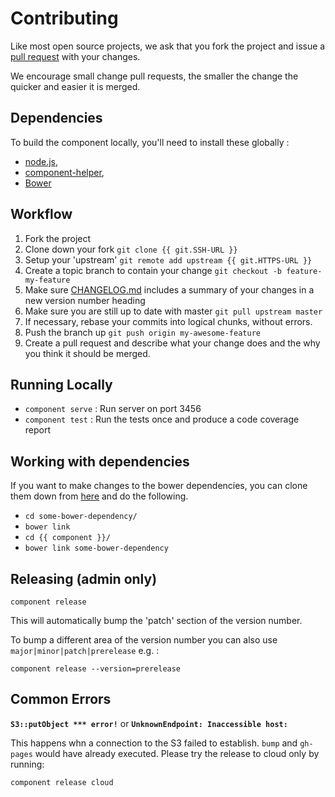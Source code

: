 # Contributing

Like most open source projects, we ask that you fork the project and issue a [pull request](#pull-requests) with your changes.

We encourage small change pull requests, the smaller the change the quicker and easier it is merged.

## Dependencies

To build the component locally, you'll need to install these globally :
 * [node.js](http://nodejs.org),
 * [component-helper](https://github.com/skyglobal/component-helper),
 * [Bower](http://bower.io)

## Workflow

1. Fork the project
2. Clone down your fork
`git clone {{ git.SSH-URL }}`
3. Setup your 'upstream'
`git remote add upstream {{ git.HTTPS-URL }}`
4. Create a topic branch to contain your change
`git checkout -b feature-my-feature`
5. Make sure [CHANGELOG.md](./CHANGELOG.md) includes a summary of your changes in a new version number heading
6. Make sure you are still up to date with master
`git pull upstream master`
7. If necessary, rebase your commits into logical chunks, without errors.
8. Push the branch up
`git push origin my-awesome-feature`
9. Create a pull request and describe what your change does and the why you think it should be merged.

## Running Locally

 * `component serve` :  Run server on port 3456
 * `component test` : Run the tests once and produce a code coverage report

## Working with dependencies

If you want to make changes to the bower dependencies, you can clone them down from [here](http://github.com/skyglobal) and do the following.

 * `cd some-bower-dependency/`
 * `bower link`
 * `cd {{ component }}/`
 * `bower link some-bower-dependency`

## Releasing (admin only)

`component release`

This will automatically bump the 'patch' section of the version number.

To bump a different area of the version number you can also use `major|minor|patch|prerelease` e.g. :

`component release --version=prerelease`

## Common Errors

**`S3::putObject *** error!`** or **`UnknownEndpoint: Inaccessible host: `**

This happens whn a connection to the S3 failed to establish. `bump` and `gh-pages` would have already executed.  Please try the release to cloud only by running:

`component release cloud`

